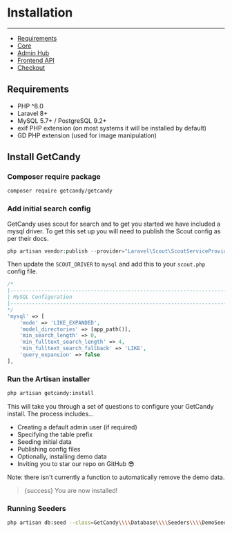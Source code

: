 # Installation

---

- [Requirements](#requirements)
- [Core](#core)
- [Admin Hub](#admin-hub)
- [Frontend API](#frontend-api)
- [Checkout](#checkout)

<a name="requirements"></a>
## Requirements

- PHP ^8.0
- Laravel 8+
- MySQL 5.7+ / PostgreSQL 9.2+
- exif PHP extension (on most systems it will be installed by default)
- GD PHP extension (used for image manipulation)

<a name="core"></a>
## Install GetCandy

### Composer require package

```sh
composer require getcandy/getcandy
```

### Add initial search config

GetCandy uses scout for search and to get you started we have included a mysql driver. To get this set up you will need to publish the Scout config as per their docs.

```php
php artisan vendor:publish --provider="Laravel\Scout\ScoutServiceProvider"
```

Then update the `SCOUT_DRIVER` to `mysql` and add this to your `scout.php` config file.

```php
/*
|--------------------------------------------------------------------------
| MySQL Configuration
|--------------------------------------------------------------------------
*/
'mysql' => [
    'mode' => 'LIKE_EXPANDED',
    'model_directories' => [app_path()],
    'min_search_length' => 0,
    'min_fulltext_search_length' => 4,
    'min_fulltext_search_fallback' => 'LIKE',
    'query_expansion' => false
],
```

### Run the Artisan installer

```sh
php artisan getcandy:install
```

This will take you through a set of questions to configure your GetCandy install. The process includes...

- Creating a default admin user (if required)
- Specifying the table prefix
- Seeding initial data
- Publishing config files
- Optionally, installing demo data
- Inviting you to star our repo on GitHub 😎

Note: there isn't currently a function to automatically remove the demo data.


> {success} You are now installed!

### Running Seeders

```sh
php artisan db:seed --class=GetCandy\\\\Database\\\\Seeders\\\\DemoSeeder
```
